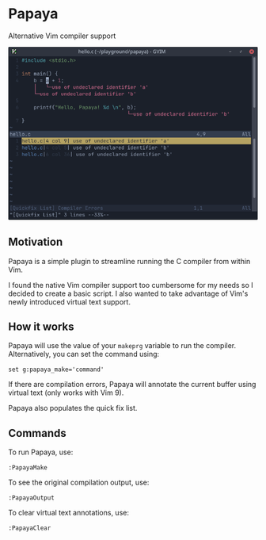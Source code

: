 # Papaya
Alternative Vim compiler support

![papaya screenshot](papaya.png)

## Motivation

Papaya is a simple plugin to streamline running the C compiler from within Vim.

I found the native Vim compiler support too cumbersome for my needs so I decided to create a basic script. I also wanted to take advantage of Vim's newly introduced virtual text support.

## How it works
Papaya will use the value of your `makeprg` variable to run the compiler.
Alternatively, you can set the command using:

```vimscript
set g:papaya_make='command'
```

If there are compilation errors, Papaya will annotate the current buffer using virtual text (only works with Vim 9).

Papaya also populates the quick fix list.

## Commands

To run Papaya, use:
```
:PapayaMake
```
To see the original compilation output, use:

```
:PapayaOutput
```

To clear virtual text annotations, use:
```
:PapayaClear
```
